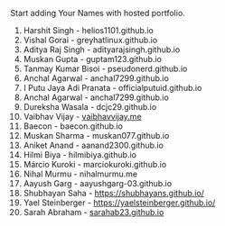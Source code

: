 Start adding Your Names with hosted portfolio.

1. Harshit Singh - helios1101.github.io
2. Vishal Gorai - greyhatlinux.github.io
3. Aditya Raj Singh - adityarajsingh.github.io
4. Muskan Gupta - guptam123.github.io
5. Tanmay Kumar Bisoi - pseudonerd.github.io
6. Anchal Agarwal - anchal7299.github.io
7. I Putu Jaya Adi Pranata - officialputuid.github.io
8. Anchal Agarwal - anchal7299.github.io
9. Dureksha Wasala - dcjc29.github.io
10. Vaibhav Vijay - [vaibhavvijay.me](https://vaibhavvijay.me)
11. Baecon - baecon.github.io
12. Muskan Sharma - muskan077.github.io
13. Aniket Anand - aanand2300.github.io
14. Hilmi Biya - hilmibiya.github.io
15. Márcio Kuroki - marciokuroki.github.io
16. Nihal Murmu - nihalmurmu.me
17. Aayush Garg - aayushgarg-03.github.io
18. Shubhayan Saha - https://shubhayans.github.io/
19. Yael Steinberger - https://yaelsteinberger.github.io/
20. Sarah Abraham - [sarahab23.github.io](https://sarahab23.github.io/)
